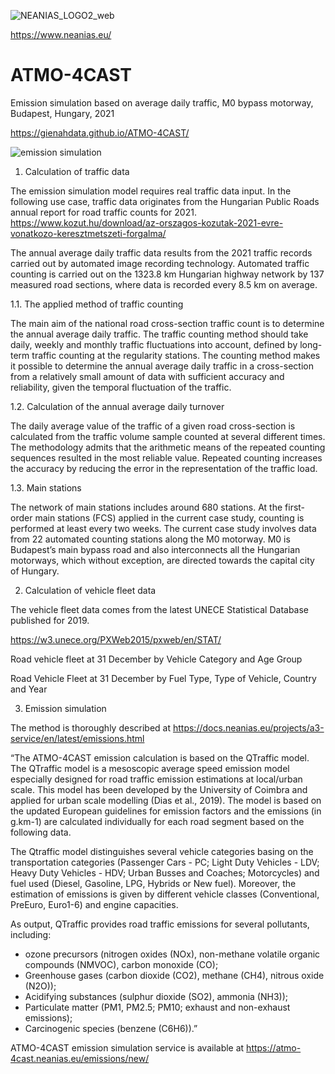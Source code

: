 ![NEANIAS_LOGO2_web](https://user-images.githubusercontent.com/56297706/190375848-628a632f-5625-4b07-9c2a-cbf7f349cd5b.jpg)

https://www.neanias.eu/ 

# ATMO-4CAST
 Emission simulation based on average daily traffic, M0 bypass motorway, Budapest, Hungary, 2021
 
 https://gienahdata.github.io/ATMO-4CAST/
 
 ![emission simulation](https://user-images.githubusercontent.com/56297706/188915115-38e9f101-d244-429f-b63e-7398f0ac5d11.png)

 
 1. Calculation of traffic data

The emission simulation model requires real traffic data input. In the following use case, traffic data originates from the Hungarian Public Roads annual report for road traffic counts for 2021.  
https://www.kozut.hu/download/az-orszagos-kozutak-2021-evre-vonatkozo-keresztmetszeti-forgalma/ 

The annual average daily traffic data results from the 2021 traffic records carried out by automated image recording technology. Automated traffic counting is carried out on the 1323.8 km Hungarian highway network by 137 measured road sections, where data is recorded every 8.5 km on average.

1.1. The applied method of traffic counting

The main aim of the national road cross-section traffic count is to determine the annual average daily traffic. The traffic counting method should take daily, weekly and monthly traffic fluctuations into account, defined by long-term traffic counting at the regularity stations. The counting method makes it possible to determine the annual average daily traffic in a cross-section from a relatively small amount of data with sufficient accuracy and reliability, given the temporal fluctuation of the traffic.

1.2. Calculation of the annual average daily turnover 

The daily average value of the traffic of a given road cross-section is calculated from the traffic volume sample counted at several different times. The methodology admits that the arithmetic means of the repeated counting sequences resulted in the most reliable value. Repeated counting increases the accuracy by reducing the error in the representation of the traffic load. 

1.3. Main stations

The network of main stations includes around 680 stations. At the first-order main stations (FCS) applied in the current case study, counting is performed at least every two weeks.
The current case study involves data from 22 automated counting stations along the M0 motorway. M0 is Budapest’s main bypass road and also interconnects all the Hungarian motorways, which without exception, are directed towards the capital city of Hungary. 


2. Calculation of vehicle fleet data 

The vehicle fleet data comes from the latest UNECE Statistical Database published for 2019. 

https://w3.unece.org/PXWeb2015/pxweb/en/STAT/ 

Road vehicle fleet at 31 December by Vehicle Category and Age Group

Road Vehicle Fleet at 31 December by Fuel Type, Type of Vehicle, Country and Year


3. Emission simulation 

The method is thoroughly described at https://docs.neanias.eu/projects/a3-service/en/latest/emissions.html 

“The ATMO-4CAST emission calculation is based on the QTraffic model. The QTraffic model is a mesoscopic average speed emission model especially designed for road traffic emission estimations at local/urban scale. This model has been developed by the University of Coimbra and applied for urban scale modelling (Dias et al., 2019). The model is based on the updated European guidelines for emission factors and the emissions (in g.km-1) are calculated individually for each road segment based on the following data.

The Qtraffic model distinguishes several vehicle categories basing on the transportation categories (Passenger Cars - PC; Light Duty Vehicles - LDV; Heavy Duty Vehicles - HDV; Urban Busses and Coaches; Motorcycles) and fuel used (Diesel, Gasoline, LPG, Hybrids or New fuel). Moreover, the estimation of emissions is given by different vehicle classes (Conventional, PreEuro, Euro1-6) and engine capacities.

As output, QTraffic provides road traffic emissions for several pollutants, including:
-	ozone precursors (nitrogen oxides (NOx), non-methane volatile organic compounds (NMVOC), carbon monoxide (CO);
-	Greenhouse gases (carbon dioxide (CO2), methane (CH4), nitrous oxide (N2O));
-	Acidifying substances (sulphur dioxide (SO2), ammonia (NH3));
-	Particulate matter (PM1, PM2.5; PM10; exhaust and non-exhaust emissions);
-	Carcinogenic species (benzene (C6H6)).”

ATMO-4CAST emission simulation service is available at https://atmo-4cast.neanias.eu/emissions/new/ 

